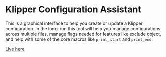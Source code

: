 # Klipper Configuration Assistant

This is a graphical interface to help you create or update a Klipper configuration.  In the long-run this tool will help you manage configurations across multiple files, manage flags needed for features like exclude object, and help with some of the core macros like `print_start` and `print_end`.

[Live here](https://theodorelindsey.io/klipper_configuration_assistant/)
